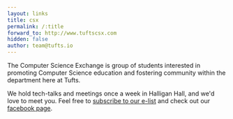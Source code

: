 ```yaml
---
layout: links
title: csx
permalink: /:title
forward_to: http://www.tuftscsx.com
hidden: false
author: team@tufts.io
---
```

The Computer Science Exchange is group of students interested in promoting Computer Science education and fostering community within the department here at Tufts.

We hold tech-talks and meetings once a week in Halligan Hall, and we'd love to meet you. Feel free to <a href="http://eepurl.com/-5_eX">subscribe to our e-list</a> and check out our <a href="https://www.facebook.com/TuftsCSX">facebook page</a>.
